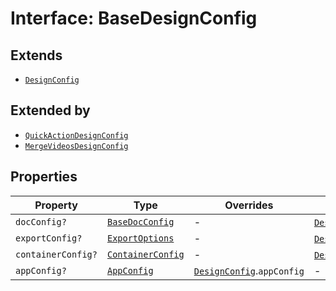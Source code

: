 # Interface: BaseDesignConfig

## Extends

- [`DesignConfig`](../../../design-config-types/interfaces/design-config.md)

## Extended by

- [`QuickActionDesignConfig`](quick-action-design-config.md)
- [`MergeVideosDesignConfig`](merge-videos-design-config.md)

## Properties

| Property | Type | Overrides | Inherited from |
| ------ | ------ | ------ | ------ |
| `docConfig?` | [`BaseDocConfig`](../../../design-config-types/interfaces/base-doc-config.md) | - | [`DesignConfig`](../../../design-config-types/interfaces/design-config.md).`docConfig` |
| `exportConfig?` | [`ExportOptions`](../../../export-config-types/type-aliases/export-options.md) | - | [`DesignConfig`](../../../design-config-types/interfaces/design-config.md).`exportConfig` |
| `containerConfig?` | [`ContainerConfig`](../../../container-config-types/type-aliases/container-config.md) | - | [`DesignConfig`](../../../design-config-types/interfaces/design-config.md).`containerConfig` |
| `appConfig?` | [`AppConfig`](../../app-config-types/interfaces/app-config.md) | [`DesignConfig`](../../../design-config-types/interfaces/design-config.md).`appConfig` | - |
